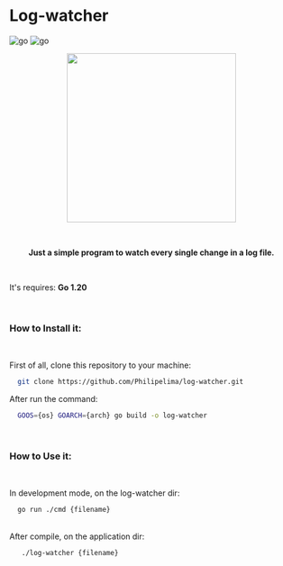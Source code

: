 # Log-watcher 

![go](https://img.shields.io/static/v1?label=Golang+1.20&labelColor=34a1eb&message=Go&color=000000&logo=go&logoColor=ffffff&style=flat-square) 
![go](https://img.shields.io/static/v1?label=Channels&labelColor=34a1eb&message=Go&color=000000&logo=go&logoColor=ffffff&style=flat-square)

<p align="center">
<img src="https://storage.googleapis.com/gopherizeme.appspot.com/gophers/7e2140c3dbcd227ed71182dfbf5ea6ccca920969.png" height="300">
</p>
<br>

<p align="center"> 
    <b>Just a simple program to watch every single change in a log file.</b>
</p>

<br>

It's requires: **Go 1.20**


<br>

### How to Install it:

<br>

First of all, clone this repository to your machine:

~~~bash
  git clone https://github.com/Philipelima/log-watcher.git
~~~

After run the command:

~~~bash
  GOOS={os} GOARCH={arch} go build -o log-watcher
~~~

<br>

### How to Use it:

<br>

In development mode, on the log-watcher dir: 

~~~bash
  go run ./cmd {filename}
~~~
<br>
After compile, on the application dir:

~~~bash
   ./log-watcher {filename}
~~~
